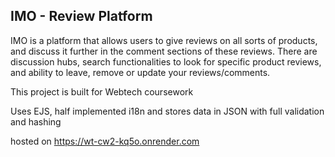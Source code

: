## IMO - Review Platform

IMO is a platform that allows users to give reviews on all sorts of products, and discuss it further in the comment sections of these reviews. There are discussion hubs, search functionalities to look for specific product reviews, and ability to leave, remove or update your reviews/comments.

This project is built for Webtech coursework

Uses EJS, half implemented i18n and stores data in JSON with full validation and hashing

hosted on https://wt-cw2-kq5o.onrender.com
